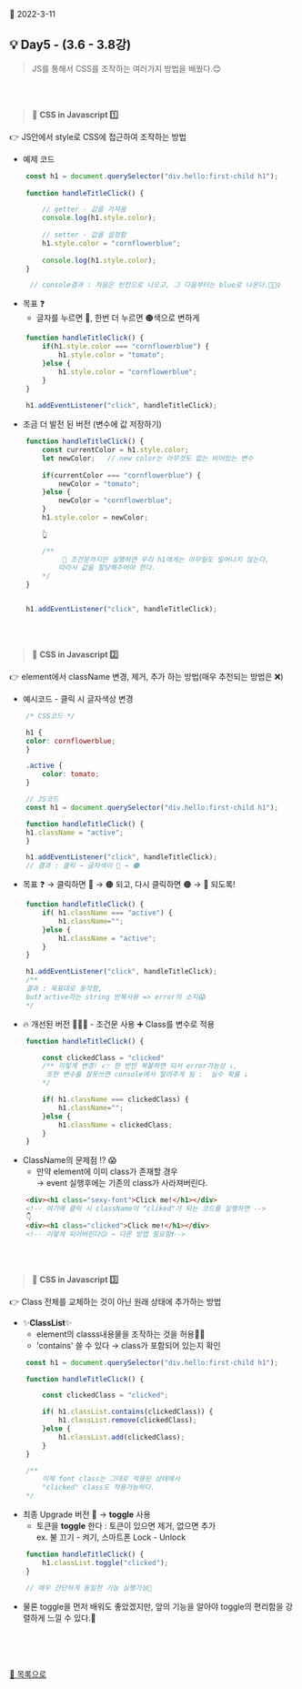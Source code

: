 📅 2022-3-11
## **💡 Day5 - (3.6 - 3.8강)** 

> JS를 통해서 CSS를 조작하는 여러가지 방법을 배웠다.😊 

<br/>
<br/>


> 🌱 **CSS in Javascript 1️⃣**  

👉 JS안에서 style로 CSS에 접근하여 조작하는 방법
- 예제 코드
```js
    const h1 = document.querySelector("div.hello:first-child h1");
    
    function handleTitleClick() {           

        // getter - 값을 가져옴
        console.log(h1.style.color);
        
        // setter - 값을 설정함
        h1.style.color = "cornflowerblue";
        
        console.log(h1.style.color);
    }

     // console결과 : 처음은 빈칸으로 나오고, 그 다음부터는 blue로 나온다.🙋🏻‍♀️
```
- 목표 ❓
    - 글자를 누르면 🔵, 한번 더 누르면 🟠색으로 변하게
```js
    function handleTitleClick() {           
        if(h1.style.color === "cornflowerblue") {
            h1.style.color = "tomato";
        }else {
            h1.style.color = "cornflowerblue";
        }
    }
    
    h1.addEventListener("click", handleTitleClick);
```
- 조금 더 발전 된 버전 (변수에 값 저장하기)
```js
    function handleTitleClick() {           
        const currentColor = h1.style.color;
        let newColor;   // new color는 아무것도 없는 비어있는 변수
        
        if(currentColor === "cornflowerblue") {
            newColor = "tomato";
        }else {
            newColor = "cornflowerblue";
        }
        h1.style.color = newColor;  
        
        👆

        /** 
             📌 조건문까지만 실행하면 우리 h1에게는 아무일도 일어나지 않는다. 
            따라서 값을 할당해주어야 한다.
        */ 
    }


    h1.addEventListener("click", handleTitleClick);
```

<br/>
<br/>


> 🌱 **CSS in Javascript 2️⃣**  

👉 element에서 className 변경, 제거, 추가 하는 방법(매우 추천되는 방법은 ❌)
- 예시코드 - 클릭 시 글자색상 변경
```css
    /* CSS코드 */

    h1 {
    color: cornflowerblue;
    }

    .active {
        color: tomato;
    }
```
```js
    // JS코드
    const h1 = document.querySelector("div.hello:first-child h1");

    function handleTitleClick() { 
    h1.className = "active";
    }

    h1.addEventListener("click", handleTitleClick);
    // 결과 : 클릭 → 글자색이 🔵 → 🟠
```
- 목표 ❓ → 클릭하면 🔵 → 🟠 되고, 다시 클릭하면 🟠 → 🔵 되도록!
```js
    function handleTitleClick() {
        if( h1.className === "active") {
            h1.className="";
        }else {
            h1.className = "active";
        }
    }

    h1.addEventListener("click", handleTitleClick);
    /** 
    결과 : 목표대로 동작함, 
    but❗ active라는 string 반복사용 => error의 소지😱    
    */ 
```
- 🔥 개선된 버전 🙋🏻‍♀️ - 조건문 사용 ➕ Class를 변수로 적용
```js
    function handleTitleClick() {

        const clickedClass = "clicked"  
        /** 이렇게 변경! 👉 한 번만 복붙하면 되서 error가능성 ↓, 
         또한 변수를 잘못쓰면 console에서 알려주게 됨 :  실수 확률 ↓
        */ 

        if( h1.className === clickedClass) {
            h1.className="";
        }else {
            h1.className = clickedClass;
        }
    }
```
- ClassName의 문제점 ⁉ 😱
    - 만약 element에 이미 class가 존재할 경우   
      → event 실행후에는 기존의 class가 사라져버린다.
```html
    <div><h1 class="sexy-font">Click me!</h1></div>
    <!-- 여기에 클릭 시 className이 "cliked"가 되는 코드를 실행하면 -->
    👇
    <div><h1 class="clicked">Click me!</h1></div>
    <!-- 이렇게 되어버린다😥 → 다른 방법 필요함❗-->
```

<br/>
<br/>


> 🌱 **CSS in Javascript 3️⃣**  

👉 Class 전체를 교체하는 것이 아닌 원래 상태에 추가하는 방법 
- ✨**ClassList**✨
    - element의 classs내용물을 조작하는 것을 허용🙆‍♀️
    - 'contains' 쓸 수 있다 → class가 포함되어 있는지 확인
```js
    const h1 = document.querySelector("div.hello:first-child h1");

    function handleTitleClick() {

        const clickedClass = "clicked";  

        if( h1.classList.contains(clickedClass)) {
            h1.classList.remove(clickedClass);
        }else {
            h1.classList.add(clickedClass);
        }
    }

    /** 
        이제 font class는 그대로 적용된 상태에서
        "clicked" class도 적용가능하다.
    */
```
- 최종 Upgrade 버전 👀 → **toggle** 사용
    - 토큰을 **toggle** 한다 : 토큰이 있으면 제거, 없으면 추가  
      ex. 불 끄기 - 켜기, 스마트폰 Lock - Unlock
```js
    function handleTitleClick() {
        h1.classList.toggle("clicked");
    }

    // 매우 간단하게 동일한 기능 실행가능🙊
```
- 물론 toggle을 먼저 배워도 좋았겠지만, 앞의 기능을 알아야 toggle의 편리함을 강렬하게 느낄 수 있다.🤗

<br/>
<br/>
<br/>


[📌 목록으로](/README.md)
